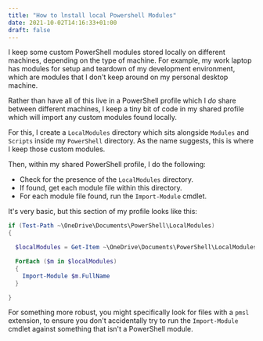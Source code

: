 ```yaml
---
title: "How to lnstall local Powershell Modules"
date: 2021-10-02T14:16:33+01:00
draft: false
---
```


I keep some custom PowerShell modules stored locally on different machines,
depending on the type of machine. For example, my work laptop has modules
for setup and teardown of my development environment, which are modules that
I don't keep around on my personal desktop machine.

Rather than have all of this live in a PowerShell profile which I _do_ share
between different machines, I keep a tiny bit of code in my shared profile
which will import any custom modules found locally.

For this, I create a `LocalModules` directory which sits alongside `Modules`
and `Scripts` inside my `PowerShell` directory. As the name suggests, this
is where I keep those custom modules.

Then, within my shared PowerShell profile, I do the following:

* Check for the presence of the `LocalModules` directory.
* If found, get each module file within this directory.
* For each module file found, run the `Import-Module` cmdlet.

It's very basic, but this section of my profile looks like this:

```PowerShell
if (Test-Path ~\OneDrive\Documents\PowerShell\LocalModules)
{

  $localModules = Get-Item ~\OneDrive\Documents\PowerShell\LocalModules\*

  ForEach ($m in $localModules)
  {
    Import-Module $m.FullName
  }

}
```

For something more robust, you might specifically look for files with a
`pmsl` extension, to ensure you don't accidentally try to run the
`Import-Module` cmdlet against something that isn't a PowerShell module.
